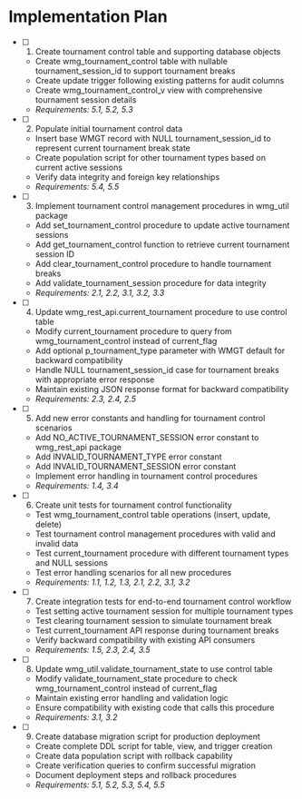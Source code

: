 # Implementation Plan

- [ ] 1. Create tournament control table and supporting database objects
  - Create wmg_tournament_control table with nullable tournament_session_id to support tournament breaks
  - Create update trigger following existing patterns for audit columns
  - Create wmg_tournament_control_v view with comprehensive tournament session details
  - _Requirements: 5.1, 5.2, 5.3_

- [ ] 2. Populate initial tournament control data
  - Insert base WMGT record with NULL tournament_session_id to represent current tournament break state
  - Create population script for other tournament types based on current active sessions
  - Verify data integrity and foreign key relationships
  - _Requirements: 5.4, 5.5_

- [ ] 3. Implement tournament control management procedures in wmg_util package
  - Add set_tournament_control procedure to update active tournament sessions
  - Add get_tournament_control function to retrieve current tournament session ID
  - Add clear_tournament_control procedure to handle tournament breaks
  - Add validate_tournament_session procedure for data integrity
  - _Requirements: 2.1, 2.2, 3.1, 3.2, 3.3_

- [ ] 4. Update wmg_rest_api.current_tournament procedure to use control table
  - Modify current_tournament procedure to query from wmg_tournament_control instead of current_flag
  - Add optional p_tournament_type parameter with WMGT default for backward compatibility
  - Handle NULL tournament_session_id case for tournament breaks with appropriate error response
  - Maintain existing JSON response format for backward compatibility
  - _Requirements: 2.3, 2.4, 2.5_

- [ ] 5. Add new error constants and handling for tournament control scenarios
  - Add NO_ACTIVE_TOURNAMENT_SESSION error constant to wmg_rest_api package
  - Add INVALID_TOURNAMENT_TYPE error constant
  - Add INVALID_TOURNAMENT_SESSION error constant
  - Implement error handling in tournament control procedures
  - _Requirements: 1.4, 3.4_

- [ ] 6. Create unit tests for tournament control functionality
  - Test wmg_tournament_control table operations (insert, update, delete)
  - Test tournament control management procedures with valid and invalid data
  - Test current_tournament procedure with different tournament types and NULL sessions
  - Test error handling scenarios for all new procedures
  - _Requirements: 1.1, 1.2, 1.3, 2.1, 2.2, 3.1, 3.2_

- [ ] 7. Create integration tests for end-to-end tournament control workflow
  - Test setting active tournament session for multiple tournament types
  - Test clearing tournament session to simulate tournament break
  - Test current_tournament API response during tournament breaks
  - Verify backward compatibility with existing API consumers
  - _Requirements: 1.5, 2.3, 2.4, 3.5_

- [ ] 8. Update wmg_util.validate_tournament_state to use control table
  - Modify validate_tournament_state procedure to check wmg_tournament_control instead of current_flag
  - Maintain existing error handling and validation logic
  - Ensure compatibility with existing code that calls this procedure
  - _Requirements: 3.1, 3.2_

- [ ] 9. Create database migration script for production deployment
  - Create complete DDL script for table, view, and trigger creation
  - Create data population script with rollback capability
  - Create verification queries to confirm successful migration
  - Document deployment steps and rollback procedures
  - _Requirements: 5.1, 5.2, 5.3, 5.4, 5.5_